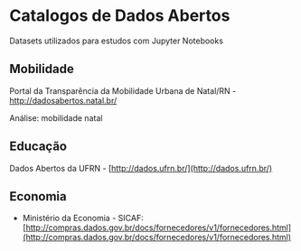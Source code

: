 # Catalogos de Dados Abertos

Datasets utilizados para estudos com Jupyter Notebooks

## Mobilidade

Portal da Transparência da Mobilidade Urbana de Natal/RN - http://dadosabertos.natal.br/

Análise: mobilidade natal

## Educação

Dados Abertos da UFRN - [http://dados.ufrn.br/](http://dados.ufrn.br/)

## Economia

- Ministério da Economia - SICAF:   [http://compras.dados.gov.br/docs/fornecedores/v1/fornecedores.html](http://compras.dados.gov.br/docs/fornecedores/v1/fornecedores.html)
